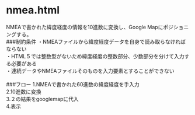 # nmea.html
NMEAで書かれた緯度経度の情報を10進数に変換し、Google Mapにポジショニングする。
<br>
###制約条件
・NMEAファイルから緯度経度データを自身で読み取らなければならない　　　<br>
・HTML５では整数型がないため緯度経度の整数部分、少数部分を分けて入力する必要がある <br>
・連続データやNMEAファイルそのものを入力要素とすることができない  <br>
<br>
###フロー
1.NMEAで書かれた60進数の緯度経度を手入力 <br>
2.10進数に変換 <br>
3.２の結果をgooglemapに代入 <br>
4.表示 
